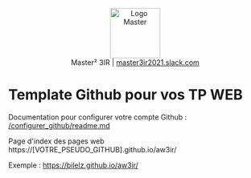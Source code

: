 <p align="center">
  <a href="https://galilee.univ-paris13.fr/master/master-ingenierie-innovation-images-reseaux-m3ir/">
     <img src="https://github.com/bilelz/tpaw/blob/master/galilee.png?raw=true" alt="Logo Master" width=100/>
  </a>  
  <br/>
 Master² 3IR | <a href="https://master3ir2021.slack.com/messages/aw">master3ir2021.slack.com</a>

# Template Github pour vos TP WEB


  Documentation pour configurer votre compte Github : [/configurer_github/readme.md](/configurer_github/readme.md)
  
  Page d'index des pages web https://[VOTRE_PSEUDO_GITHUB].github.io/aw3ir/
  
  Exemple : https://bilelz.github.io/aw3ir/